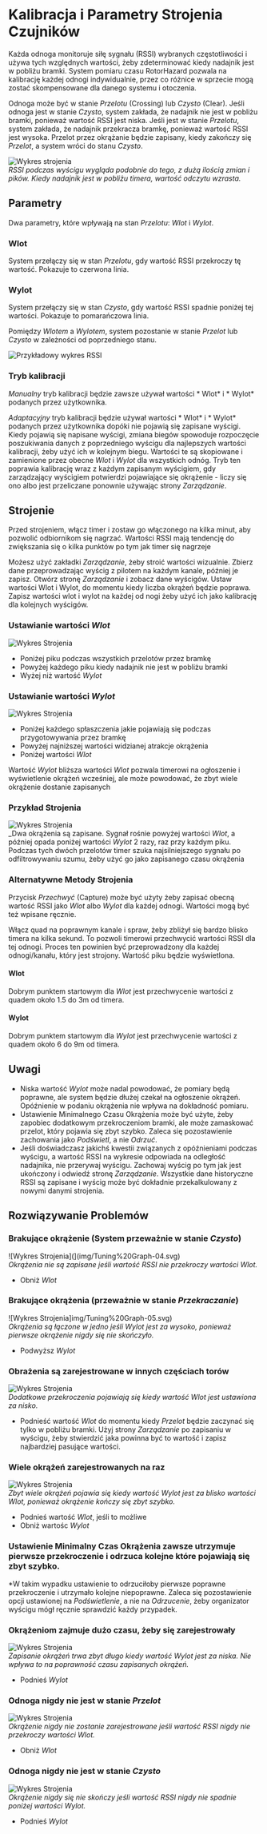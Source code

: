 # Kalibracja i Parametry Strojenia Czujników

Każda odnoga monitoruje siłę sygnału (RSSI) wybranych częstotliwości i używa tych względnych wartości, żeby zdeterminować kiedy nadajnik jest w pobliżu bramki. System pomiaru czasu RotorHazard pozwala na kalibrację każdej odnogi indywidualnie, przez co różnice w sprzecie mogą zostać skompensowane dla danego systemu i otoczenia.

Odnoga może być w stanie *Przelotu* (Crossing) lub *Czysto* (Clear). Jeśli odnoga jest w stanie *Czysto*, system zakłada, że nadajnik nie jest w pobliżu bramki, ponieważ wartość RSSI jest niska. Jeśli jest w stanie
*Przelotu*, system zakłada, że nadajnik przekracza bramkę, ponieważ wartość RSSI jest wysoka. Przelot przez okrążanie będzie zapisany, kiedy zakończy się *Przelot*, a system wróci do stanu *Czysto*.

![Wykres strojenia](img/Tuning%20Graph-06.svg)<br />
_RSSI podczas wyścigu wygląda podobnie do tego, z dużą ilością zmian i  pików. Kiedy nadajnik jest w pobliżu timera, wartość odczytu wzrasta._

## Parametry
Dwa parametry, które wpływają na stan *Przelotu*: *Wlot* i  *Wylot*.

### Wlot
System przełączy się w stan *Przelotu*, gdy wartość RSSI przekroczy tę wartość. Pokazuje to czerwona linia.

### Wylot
System przełączy się w stan *Czysto*, gdy wartość RSSI spadnie poniżej tej wartości. Pokazuje to pomarańczowa linia.

Pomiędzy *Wlotem* a *Wylotem*, system pozostanie w stanie *Przelot* lub *Czysto* w zależności od poprzedniego stanu.

![Przykładowy wykres RSSI](img/Sample%20RSSI%20Graph.svg)

### Tryb kalibracji

*Manualny* tryb kalibracji będzie zawsze używał wartości * Wlot* i * Wylot* podanych przez użytkownika.

*Adaptacyjny* tryb kalibracji będzie używał wartości * Wlot* i * Wylot* podanych przez użytkownika dopóki nie pojawią się zapisane wyścigi. Kiedy pojawią się napisane wyścigi, zmiana biegów spowoduje rozpoczęcie poszukiwania danych z poprzedniego wyścigu dla najlepszych wartości kalibracji, żeby użyć ich w kolejnym biegu. Wartości te są skopiowane i zamienione przez obecne *Wlot* i *Wylot* dla wszystkich odnóg. Tryb ten poprawia kalibrację wraz z każdym zapisanym wyścigiem, gdy zarządzający wyścigiem potwierdzi pojawiające się okrążenie - liczy się ono albo jest przeliczane ponownie używając strony *Zarządzanie*.

## Strojenie
Przed strojeniem, włącz timer i zostaw go włączonego na kilka minut, aby pozwolić odbiornikom się nagrzać. Wartości RSSI mają tendencję do zwiększania się o kilka punktów po tym jak timer się nagrzeje

Możesz użyć zakładki *Zarządzanie*, żeby stroić wartości wizualnie.  Zbierz dane przeprowadzając wyścig z pilotem na każdym kanale, później je zapisz. Otwórz stronę *Zarządzanie* i zobacz dane wyścigów. Ustaw wartości Wlot i Wylot, do momentu kiedy liczba okrążeń będzie poprawa. Zapisz wartości wlot i wylot na każdej od nogi żeby użyć ich jako kalibrację dla kolejnych wyścigów.

### Ustawianie wartości *Wlot*
![Wykres Strojenia](img/Tuning%20Graph-10.svg)

* Poniżej piku podczas wszystkich przelotów przez bramkę
* Powyżej każdego piku kiedy nadajnik nie jest w pobliżu bramki
* Wyżej niż wartość *Wylot*

### Ustawianie wartości *Wylot*
![Wykres Strojenia](img/Tuning%20Graph-11.svg)

* Poniżej każdego spłaszczenia jakie pojawiają się podczas przygotowywania przez bramkę
* Powyżej najniższej wartości widzianej atrakcje okrążenia
* Poniżej wartości *Wlot*

Wartość *Wylot* bliższa wartości *Wlot* pozwala timerowi na ogłoszenie i wyświetlenie okrążeń wcześniej, ale może powodować, że zbyt wiele okrążenie dostanie zapisanych

### Przykład Strojenia
![Wykres Strojenia](img/Tuning%20Graph-01.svg)<br />
_Dwa okrążenia są zapisane. Sygnał rośnie powyżej wartości *Wlot*, a później opada poniżej wartości *Wylot* 2 razy, raz przy każdym piku. Podczas tych dwóch przelotów timer szuka najsilniejszego sygnału po odfiltrowywaniu szumu, żeby użyć go jako zapisanego czasu okrążenia

### Alternatywne Metody Strojenia

Przycisk *Przechwyć* (Capture) może być użyty żeby zapisać obecną wartość RSSI jako *Wlot* albo *Wylot* dla każdej odnogi. Wartości mogą być też wpisane ręcznie.

Włącz quad na poprawnym kanale i spraw, żeby zbliżył się bardzo blisko timera na kilka sekund. To pozwoli timerowi przechwycić wartości RSSI dla tej odnogi. Proces ten powinien być przeprowadzony dla każdej odnogi/kanału, który jest strojony. Wartość piku będzie wyświetlona.

#### Wlot
Dobrym punktem startowym dla *Wlot* jest przechwycenie wartości z quadem około 1.5 do 3m od timera.

#### Wylot
Dobrym punktem startowym dla *Wylot* jest przechwycenie wartości z quadem około 6 do 9m od timera.

## Uwagi
* Niska wartość *Wylot* może nadal powodować, że pomiary będą poprawne, ale system będzie dłużej czekał na ogłoszenie okrążeń. Opóźnienie w podaniu okrążenia nie wpływa na dokładność pomiaru.
* Ustawienie Minimalnego Czasu Okrążenia może być użyte, żeby zapobiec dodatkowym przekroczeniom bramki, ale może zamaskować przelot, który pojawia się zbyt szybko. Zaleca się pozostawienie zachowania jako *Podświetl*, a nie *Odrzuć*.
* Jeśli doświadczasz jakichś kwestii związanych z opóźnieniami podczas wyścigu, a wartość RSSI na wykresie odpowiada na odległość nadajnika, nie przerywaj wyścigu. Zachowaj wyścig po tym jak jest ukończony i odwiedź stronę *Zarządzanie*. Wszystkie dane historyczne RSSI są zapisane i wyścig może być dokładnie przekalkulowany z nowymi danymi strojenia.

## Rozwiązywanie Problemów

### Brakujące okrążenie (System przeważnie w stanie *Czysto*)
![Wykres Strojenia](](img/Tuning%20Graph-04.svg)<br />
_Okrążenia nie są zapisane jeśli wartość RSSI nie przekroczy wartości *Wlot*._
* Obniż *Wlot*

### Brakujące okrążenia (przeważnie w stanie *Przekraczanie*)
![Wykres Strojenia]img/Tuning%20Graph-05.svg)<br />
_Okrążenia są łączone w jedno jeśli *Wylot* jest za wysoko, ponieważ pierwsze okrążenie nigdy się nie skończyło._
* Podwyższ *Wylot*

### Obrażenia są zarejestrowane w innych częściach torów
![Wykres Strojenia](img/Tuning%20Graph-03.svg)<br />
_Dodatkowe przekroczenia pojawiają się kiedy wartość *Wlot* jest ustawiona za nisko._
* Podnieść wartość *Wlot* do momentu kiedy *Przelot* będzie zaczynać się tylko w pobliżu bramki. Użyj strony *Zarządzanie* po zapisaniu w wyścigu, żeby stwierdzić jaka powinna być to wartość i zapisz najbardziej pasujące wartości.

### Wiele okrążeń zarejestrowanych na raz
![Wykres Strojenia](img/Tuning%20Graph-02.svg)<br />
_Zbyt wiele okrążeń pojawia się kiedy wartość *Wylot* jest za blisko wartości *Wlot*, ponieważ okrążenie kończy się zbyt szybko._
* Podnieś wartość *Wlot*, jeśli to możliwe
* Obniż wartośc *Wylot*

### Ustawienie Minimalny Czas Okrążenia zawsze utrzymuje pierwsze przekroczenie i odrzuca kolejne które pojawiają się zbyt szybko.
*W takim wypadku ustawienie to odrzuciłoby pierwsze poprawne przekroczenie i utrzymało kolejne niepoprawne. Zaleca się pozostawienie opcji ustawionej na *Podświetlenie*, a nie na *Odrzucenie*, żeby organizator wyścigu mógł ręcznie sprawdzić każdy przypadek.

### Okrążeniom zajmuje dużo czasu, żeby się zarejestrowały
![Wykres Strojenia](img/Tuning%20Graph-09.svg)<br />
_Zapisanie okrążeń trwa zbyt długo kiedy wartość *Wylot* jest za niska. Nie wpływa to na poprawność czasu zapisanych okrążeń._
* Podnieś *Wylot*

### Odnoga nigdy nie jest w stanie *Przelot*
![Wykres Strojenia](img/Tuning%20Graph-07.svg)<br />
_Okrążenie nigdy nie zostanie zarejestrowane jeśli wartość RSSI nigdy nie przekroczy wartości *Wlot*._
* Obniż *Wlot*

### Odnoga nigdy nie jest w stanie *Czysto*
![Wykres Strojenia](img/Tuning%20Graph-08.svg)<br />
_Okrążenie nigdy się nie skończy jeśli wartość RSSI nigdy nie spadnie poniżej wartości *Wylot*._
* Podnieś *Wylot*
